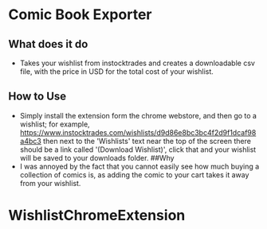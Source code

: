 # Comic Book Exporter
## What does it do
+ Takes your wishlist from instocktrades and creates a downloadable csv file, with the price in USD for the total cost of your wishlist.
## How to Use
+ Simply install the extension form the chrome webstore, and then go to a wishlist; for example, https://www.instocktrades.com/wishlists/d9d86e8bc3bc4f2d9f1dcaf98a4bc3 
then next to the 'Wishlists' text near the top of the screen there should be a link called '(Download Wishlist)', click that and your wishlist will be saved to your downloads folder.
##Why
+ I was annoyed by the fact that you cannot easily see how much buying a collection of comics is, as adding the comic to your cart takes it away from your wishlist.

# WishlistChromeExtension
